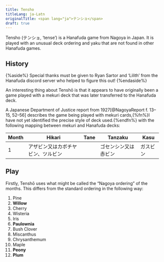 ```yaml
---
title: Tensho
titleLang: ja-Latn
originalTitle: <span lang="ja">テンショ</span>
draft: true
---
```


<span lang="ja-Latn" class="noun">Tensho</span> (<span lang="ja">テンショ</span>, ‘tense’) 
is a <span lang="ja-Latn" class="noun">Hanafuda</span> game from <span
lang="ja-Latn" class="noun">Nagoya</span> in Japan. It is played with an unusual
deck ordering and <span lang="ja-Latn">yaku</span> that are not found in other
<span lang="ja-Latn" class="noun">Hanafuda</span> games.

<!-- excerpt -->

## History

{%aside%}
Special thanks must be given to Ryan Sartor and ‘Lilith’ from the Hanafuda
discord server who helped to figure this out!
{%endaside%}

An interesting thing about <span lang="ja-Latn" class="noun">Tenshō</span> is
that it appears to have originally been a game played with a <span
lang="ja-Latn" >mekuri</span> deck that was later transferred to the <span
lang="ja-Latn" class="noun">Hanafuda</span> deck.

A Japanese Department of Justice report from 1927[@NagoyaReport f. 13–15, 52–56]
describes the game being played with <span lang="ja-Latn">mekuri</span>
cards,{%fn%}I have not yet identified the precise style of deck used.{%endfn%}
with the following mapping between <span lang="ja-Latn">mekuri</span> and <span
lang="ja-Latn" class="noun">Hanafuda</span> decks:

<table>
<thead>
<tr>
<th>Month</th>
<th>Hikari</th>
<th>Tane</th>
<th>Tanzaku</th>
<th>Kasu</th>
</tr>
</thead>
<tbody class="table-group-divider">

<!--
アカ
ドロ
-->

<tr lang="ja">
<td>1</td>
<td>アザビン又はカボチヤビン、ツルビン</td>
<td></td>
<td>ゴセンシン又は赤ビン</td>
<td>ガスビン</td>
</tr>

</tbody>
</table>

## Play

Firstly, <span lang="ja-Latn" class="noun">Tenshō</span> uses what might be
called the “<span lang="ja-Latn" class="noun">Nagoya</span> ordering” of the
months. This differs from the standard ordering in the following way:

<ol class="columnar">
<li>Pine</li>
<li><strong>Willow</strong></li>
<li>Cherry</li>
<li>Wisteria</li>
<li>Iris</li>
<li><strong>Paulownia</strong></li>
<li>Bush Clover</li>
<li>Miscanthus</li>
<li>Chrysanthemum</li>
<li>Maple</li>
<li><strong>Peony</strong></li>
<li><strong>Plum</strong></li>
</ol>
